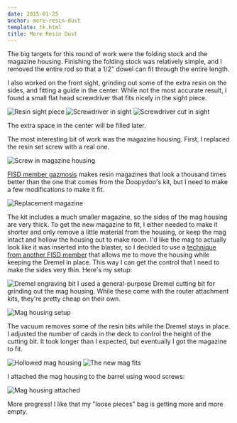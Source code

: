 ```yaml
---
date: 2015-01-25
anchor: more-resin-dust
template: tk.html
title: More Resin Dust
---
```

The big targets for this round of work were the folding stock and the magazine
housing. Finishing the folding stock was relatively simple, and I removed the
entire rod so that a 1/2" dowel can fit through the entire length.

I also worked on the front sight, grinding out some of the extra resin on the
sides, and fitting a guide in the center. While not the most accurate result, I
found a small flat head screwdriver that fits nicely in the sight piece.

![Resin sight piece](/images/blaster/sight-ground.jpg)
![Screwdriver in sight](/images/blaster/sight-screwdriver.jpg)
![Screwdriver cut in sight](/images/blaster/sight-screwdriver-cut.jpg)

The extra space in the center will be filled later.

The most interesting bit of work was the magazine housing. First, I replaced
the resin set screw with a real one.

![Screw in magazine housing](/images/blaster/mag-housing-screw.jpg)

[FISD member gazmosis][gazmosis_mag] makes resin magazines that look a thousand times better
than the one that comes from the Doopydoo's kit, but I need to make a few
modifications to make it fit.

[gazmosis_mag]: http://www.whitearmor.net/forum/topic/26677-doopy-dos-replacement-e-11-magazine-run-6-now-open/page-1

![Replacement magazine](/images/blaster/mag-replacement.jpg)

The kit includes a much smaller magazine, so the sides of the mag housing are
very thick. To get the new magazine to fit, I either needed to make it shorter
and only remove a little material from the housing, or keep the mag intact and
hollow the housing out to make room. I'd like the mag to actually look like it
was inserted into the blaster, so I decided to use a [technique from another
FISD member][forum_grinding] that allows me to move the housing while keeping
the Dremel in place. This way I can get the control that I need to make the
sides very thin.  Here's my setup:

[forum_grinding]: http://www.whitearmor.net/forum/topic/29140-carbon-fiber-e-11-build/page-3#entry372301

<aside class="extra-info">
    <img src="/images/tools/dremel-cutting-bit.jpg" alt="Dremel engraving bit" />
    <span class="caption">I used a general-purpose Dremel cutting bit for
    grinding out the mag housing. While these come with the router attachment
    kits, they're pretty cheap on their own.</span>
</aside>

![Mag housing setup](/images/blaster/mag-housing-setup.jpg)

The vacuum removes some of the resin bits while the Dremel stays in place. I
adjusted the number of cards in the deck to control the height of the cutting
bit. It took longer than I expected, but eventually I got the magazine to fit.

![Hollowed mag housing](/images/blaster/mag-housing-ground.jpg)
![The new mag fits](/images/blaster/mag-fit.jpg)

I attached the mag housing to the barrel using wood screws:

![Mag housing attached](/images/blaster/assembled-mag-housing.jpg)

More progress! I like that my "loose pieces" bag is getting more and more
empty.
